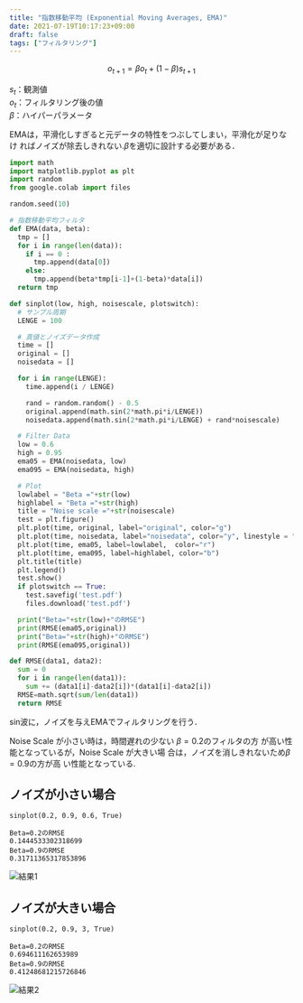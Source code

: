 ```yaml
---
title: "指数移動平均 (Exponential Moving Averages, EMA)"
date: 2021-07-19T10:17:23+09:00
draft: false
tags: ["フィルタリング"] 
---
```

<!--more-->

$$o_{t+1}= \beta o_t+(1- \beta)s_{t+1}$$

$s_t$：観測値  
$o_t$：フィルタリング後の値  
$\beta$：ハイパーパラメータ

EMAは，平滑化しすぎると元データの特性をつぶしてしまい，平滑化が足りなけ ればノイズが除去しきれない.$\beta$を適切に設計する必要がある．

```python
import math
import matplotlib.pyplot as plt
import random
from google.colab import files

random.seed(10)

# 指数移動平均フィルタ
def EMA(data, beta):
  tmp = []
  for i in range(len(data)):
    if i == 0 :
      tmp.append(data[0])
    else:
      tmp.append(beta*tmp[i-1]+(1-beta)*data[i])
  return tmp

def sinplot(low, high, noisescale, plotswitch):
  # サンプル周期
  LENGE = 100

  # 真値とノイズデータ作成
  time = []
  original = []
  noisedata = []

  for i in range(LENGE):
    time.append(i / LENGE)

    rand = random.random() - 0.5
    original.append(math.sin(2*math.pi*i/LENGE))
    noisedata.append(math.sin(2*math.pi*i/LENGE) + rand*noisescale)

  # Filter Data
  low = 0.6
  high = 0.95
  ema05 = EMA(noisedata, low)
  ema095 = EMA(noisedata, high)

  # Plot
  lowlabel = "Beta ="+str(low)
  highlabel = "Beta ="+str(high)
  title = "Noise scale ="+str(noisescale)
  test = plt.figure()
  plt.plot(time, original, label="original", color="g")
  plt.plot(time, noisedata, label="noisedata", color="y", linestyle = "--")
  plt.plot(time, ema05, label=lowlabel,  color="r")
  plt.plot(time, ema095, label=highlabel, color="b")
  plt.title(title)
  plt.legend()
  test.show()
  if plotswitch == True:
    test.savefig('test.pdf')
    files.download('test.pdf')

  print("Beta="+str(low)+"のRMSE")
  print(RMSE(ema05,original))
  print("Beta="+str(high)+"のRMSE")
  print(RMSE(ema095,original))

def RMSE(data1, data2):
  sum = 0
  for i in range(len(data1)):
    sum += (data1[i]-data2[i])*(data1[i]-data2[i])
  RMSE=math.sqrt(sum/len(data1))
  return RMSE

```

sin波に，ノイズを与えEMAでフィルタリングを行う．

Noise Scale が小さい時は，時間遅れの少ない $\beta = 0.2$のフィルタの方 が高い性能となっているが，Noise Scale が大きい場 合は，ノイズを消しきれないため$\beta = 0.9$の方が高 い性能となっている.

## ノイズが小さい場合
```
sinplot(0.2, 0.9, 0.6, True)
```
```
Beta=0.2のRMSE
0.1444533302318699
Beta=0.9のRMSE
0.31711365317853896
```
![結果1](.././small.png)

## ノイズが大きい場合
```
sinplot(0.2, 0.9, 3, True)
```
```
Beta=0.2のRMSE
0.694611162653989
Beta=0.9のRMSE
0.41248681215726846
```
![結果2](.././big.png)